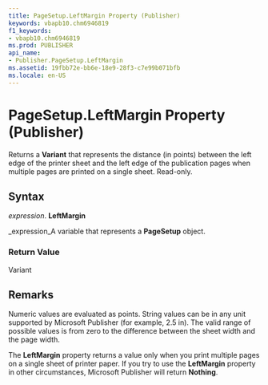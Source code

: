 ```yaml
---
title: PageSetup.LeftMargin Property (Publisher)
keywords: vbapb10.chm6946819
f1_keywords:
- vbapb10.chm6946819
ms.prod: PUBLISHER
api_name:
- Publisher.PageSetup.LeftMargin
ms.assetid: 19fbb72e-bb6e-18e9-28f3-c7e99b071bfb
ms.locale: en-US
---
```



# PageSetup.LeftMargin Property (Publisher)

Returns a  **Variant** that represents the distance (in points) between the left edge of the printer sheet and the left edge of the publication pages when multiple pages are printed on a single sheet. Read-only.


## Syntax

 _expression_. **LeftMargin**

 _expression_A variable that represents a  **PageSetup** object.


### Return Value

Variant


## Remarks

Numeric values are evaluated as points. String values can be in any unit supported by Microsoft Publisher (for example, 2.5 in). The valid range of possible values is from zero to the difference between the sheet width and the page width.

The  **LeftMargin** property returns a value only when you print multiple pages on a single sheet of printer paper. If you try to use the **LeftMargin** property in other circumstances, Microsoft Publisher will return **Nothing**.


